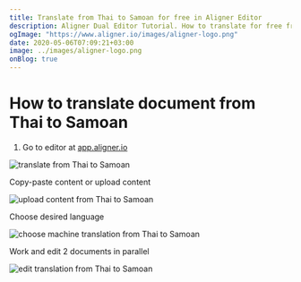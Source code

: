 ```yaml
---
title: Translate from Thai to Samoan for free in Aligner Editor
description: Aligner Dual Editor Tutorial. How to translate for free from Thai to Samoan. Aligner is multilingual document management platform. 
ogImage: "https://www.aligner.io/images/aligner-logo.png"
date: 2020-05-06T07:09:21+03:00
image: ../images/aligner-logo.png
onBlog: true
---
```


# How to translate document from Thai to Samoan

1. Go to editor at [app.aligner.io](https://app.aligner.io "Aligner App web page")

![translate from Thai to Samoan](../aligner-blank-editor.png "translate from Thai to Samoan")

Copy-paste content or upload content

![upload content from Thai to Samoan](../aligner-uploaded-document.png "upload content from Thai to Samoan")

Choose desired language

![choose machine translation from Thai to Samoan](../aligner-language-dropdown.png "choose machine translation from Thai to Samoan")

Work and edit 2 documents in parallel

![edit translation from Thai to Samoan](../aligner-double-sitded-editor.png "edit translation from Thai to Samoan")

